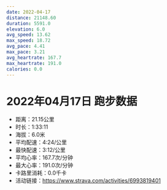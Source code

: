 ```yaml
---
date: 2022-04-17
distance: 21148.60
duration: 5591.0
elevation: 6.0
avg_speed: 13.62
max_speed: 18.72
avg_pace: 4.41
max_pace: 3.21
avg_heartrate: 167.7
max_heartrate: 191.0
calories: 0.0
---
```


# 2022年04月17日 跑步数据

- 距离：21.15公里
- 时长：1:33:11
- 海拔：6.0米
- 平均配速：4:24/公里
- 最快配速：3:12/公里
- 平均心率：167.7次/分钟
- 最大心率：191.0次/分钟
- 卡路里消耗：0.0千卡
- 活动链接：https://www.strava.com/activities/6993819401
